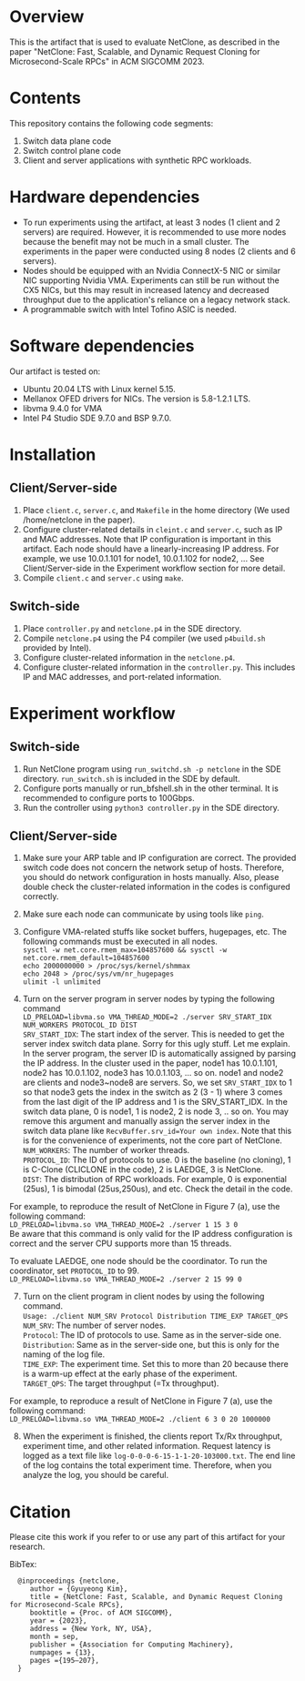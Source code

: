 # Overview
This is the artifact that is used to evaluate NetClone, as described in the paper "NetClone: Fast, Scalable, and Dynamic Request Cloning for Microsecond-Scale RPCs" in ACM SIGCOMM 2023.

# Contents

This repository contains the following code segments:

1. Switch data plane code
2. Switch control plane code
3. Client and server applications with synthetic RPC workloads.

# Hardware dependencies

- To run experiments using the artifact, at least 3 nodes (1 client and 2 servers) are required. However, it is recommended to use more nodes because the benefit may not be much in a small cluster. The experiments in the paper were conducted using 8 nodes (2 clients and 6 servers). 
- Nodes should be equipped with an Nvidia ConnectX-5 NIC or similar NIC supporting Nvidia VMA. Experiments can still be run without the CX5 NICs, but this may result in increased latency and decreased throughput due to the application's reliance on a legacy network stack.
- A programmable switch with Intel Tofino ASIC is needed.

# Software dependencies
Our artifact is tested on:
- Ubuntu 20.04 LTS with Linux kernel 5.15.
- Mellanox OFED drivers for NICs. The version is 5.8-1.2.1 LTS.
- libvma 9.4.0 for VMA
- Intel P4 Studio SDE 9.7.0 and BSP 9.7.0.

# Installation

## Client/Server-side
1. Place `client.c`, `server.c`, and `Makefile` in the home directory (We used /home/netclone in the paper).
2. Configure cluster-related details in `cleint.c` and `server.c`, such as IP and MAC addresses. Note that IP configuration is important in this artifact. Each node should have a linearly-increasing IP address. For example, we use 10.0.1.101 for node1, 10.0.1.102 for node2, ... See Client/Server-side in the Experiment workflow section for more detail.
3. Compile `client.c` and `server.c` using `make`.

## Switch-side
1. Place `controller.py` and `netclone.p4` in the SDE directory.
2. Compile `netclone.p4` using the P4 compiler (we used `p4build.sh` provided by Intel).
3. Configure cluster-related information in the `netclone.p4`.
4. Configure cluster-related information in the `controller.py`. This includes IP and MAC addresses, and port-related information. 

# Experiment workflow
## Switch-side
1. Run NetClone program using `run_switchd.sh -p netclone` in the SDE directory. `run_switch.sh` is included in the SDE by default.
2. Configure ports manually or run_bfshell.sh in the other terminal. It is recommended to configure ports to 100Gbps.
3. Run the controller using `python3 controller.py` in the SDE directory.

## Client/Server-side
1. Make sure your ARP table and IP configuration are correct. The provided switch code does not concern the network setup of hosts. Therefore, you should do network configuration in hosts manually. Also, please double check the cluster-related information in the codes is configured correctly.
2. Make sure each node can communicate by using tools like `ping`.
3. Configure VMA-related stuffs like socket buffers, hugepages, etc. The following commands must be executed in all nodes. <br>
`sysctl -w net.core.rmem_max=104857600 && sysctl -w net.core.rmem_default=104857600` <br>
`echo 2000000000 > /proc/sys/kernel/shmmax` <br>
`echo 2048 > /proc/sys/vm/nr_hugepages` <br>
`ulimit -l unlimited` <br>

5. Turn on the server program in server nodes by typing the following command<br>
`LD_PRELOAD=libvma.so VMA_THREAD_MODE=2 ./server SRV_START_IDX NUM_WORKERS PROTOCOL_ID DIST` <br>
`SRV_START_IDX`: The start index of the server. This is needed to get the server index switch data plane. Sorry for this ugly stuff. Let me explain. In the server program, the server ID is automatically assigned by parsing the IP address. In the cluster used in the paper, node1 has 10.0.1.101, node2 has 10.0.1.102, node3 has 10.0.1.103, ... so on. node1 and node2 are clients and node3~node8 are servers. So, we set `SRV_START_IDX` to 1 so that node3 gets the index in the switch as 2 (3 - 1) where 3 comes from the last digit of the IP address and 1 is the SRV_START_IDX. In the switch data plane, 0 is node1, 1 is node2, 2 is node 3, .. so on. You may remove this argument and manually assign the server index in the switch data plane like `RecvBuffer.srv_id=Your own index`. Note that this is for the convenience of experiments, not the core part of NetClone. <br>
`NUM_WORKERS`: The number of worker threads.<br>
`PROTOCOL_ID`: The ID of protocols to use. 0 is the baseline (no cloning), 1 is C-Clone (CLICLONE in the code), 2 is LAEDGE, 3 is NetClone.<br>
`DIST`: The distribution of RPC workloads. For example, 0 is exponential (25us), 1 is bimodal (25us,250us), and etc. Check the detail in the code.<br>

For example, to reproduce the result of NetClone in Figure 7 (a), use the following command:<br>
`LD_PRELOAD=libvma.so VMA_THREAD_MODE=2 ./server 1 15 3 0`<br>
Be aware that this command is only valid for the IP address configuration is correct and the server CPU supports more than 15 threads.

To evaluate LAEDGE, one node should be the coordinator. To run the coordinator, set `PROTOCOL_ID` to 99.<br>
`LD_PRELOAD=libvma.so VMA_THREAD_MODE=2 ./server 2 15 99 0`


7. Turn on the client program in client nodes by using the following command. <br>
`Usage: ./client NUM_SRV Protocol Distribution TIME_EXP TARGET_QPS`<br>
`NUM_SRV`: The number of server nodes.<br>
`Protocol`: The ID of protocols to use. Same as in the server-side one.<br>
`Distribution`: Same as in the server-side one, but this is only for the naming of the log file.<br>
`TIME_EXP`: The experiment time. Set this to more than 20 because there is a warm-up effect at the early phase of the experiment.<br>
`TARGET_QPS`: The target throughput (=Tx throughput).

For example, to reproduce a result of NetClone in Figure 7 (a), use the following command:<br>
`LD_PRELOAD=libvma.so VMA_THREAD_MODE=2 ./client 6 3 0 20 1000000` <br>

8. When the experiment is finished, the clients report Tx/Rx throughput, experiment time, and other related information. Request latency is logged as a text file like `log-0-0-0-6-15-1-1-20-103000.txt`. The end line of the log contains the total experiment time. Therefore, when you analyze the log, you should be careful.


# Citation

Please cite this work if you refer to or use any part of this artifact for your research. 

BibTex:

      @inproceedings {netclone,
         author = {Gyuyeong Kim},
         title = {NetClone: Fast, Scalable, and Dynamic Request Cloning for Microsecond-Scale RPCs},
         booktitle = {Proc. of ACM SIGCOMM},
         year = {2023},
         address = {New York, NY, USA},
         month = sep,
         publisher = {Association for Computing Machinery},
         numpages = {13},
         pages ={195–207},
      } 
